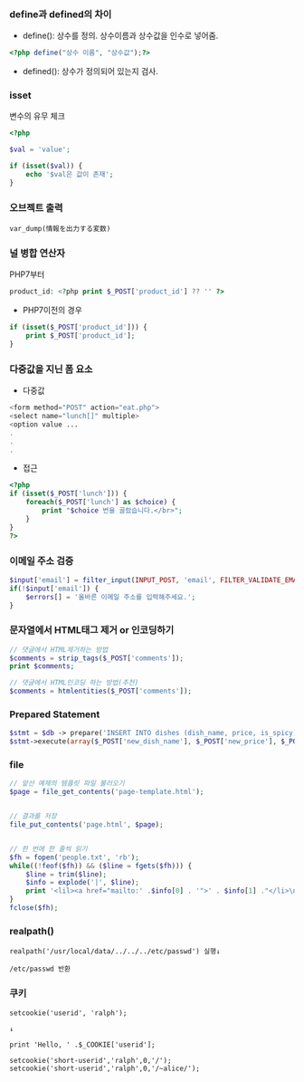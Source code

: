 ### define과 defined의 차이
- define(): 상수를 정의. 상수이름과 상수값을 인수로 넣어줌.

```Php
<?php define("상수 이름", "상수값");?>

```

- defined(): 상수가 정의되어 있는지 검사.

### isset
변수의 유무 체크
```Php
<?php

$val = 'value';

if (isset($val)) {
    echo '$val은 값이 존재';
}
```


### 오브젝트 출력
```
var_dump(情報を出力する変数)
```

### 널 병합 연산자
PHP7부터

```Php
product_id: <?php print $_POST['product_id'] ?? '' ?>
```

- PHP7이전의 경우
```Php
if (isset($_POST['product_id'])) {
    print $_POST['product_id'];
}
```

### 다중값을 지닌 폼 요소
- 다중값

```Php
<form method="POST" action="eat.php">
<select name="lunch[]" multiple>
<option value ...
.
.
.
```

- 접근

```Php
<?php
if (isset($_POST['lunch'])) {
    foreach($_POST['lunch'] as $choice) {
        print "$choice 번을 골랐습니다.</br>";
    }
}
?>
```

### 이메일 주소 검증
```Php
$input['email'] = filter_input(INPUT_POST, 'email', FILTER_VALIDATE_EMAIL);
if(!$input['email']) {
    $errors[] = '올바른 이메일 주소를 입력해주세요.';
}
```

### 문자열에서 HTML태그 제거 or 인코딩하기
```Php
// 댓글에서 HTML제거하는 방법
$comments = strip_tags($_POST['comments']);
print $comments;

// 댓글에서 HTML인코딩 하는 방법(추천)
$comments = htmlentities($_POST['comments']);
```

### Prepared Statement
```Php
$stmt = $db -> prepare('INSERT INTO dishes (dish_name, price, is_spicy) VALUES (?,?,?)');
$stmt->execute(array($_POST['new_dish_name'], $_POST['new_price'], $_POST['is_spicy']));
```

### file
```Php
// 앞선 예제의 템플릿 파일 불러오기
$page = file_get_contents('page-template.html');


// 결과를 저장
file_put_contents('page.html', $page);


// 한 번에 한 줄씩 읽기
$fh = fopen('people.txt', 'rb');
while((!feof($fh)) && ($line = fgets($fh))) {
    $line = trim($line);
    $info = explode('|', $line);
    print '<lil><a href="mailto:' .$info[0] . '">' . $info[1] ."</li>\n";
}
fclose($fh);
```

### realpath()
```
realpath('/usr/local/data/../../../etc/passwd') 실행↓

/etc/passwd 반환
```

### 쿠키
```
setcookie('userid', 'ralph');

↓

print 'Hello, ' .$_COOKIE['userid'];
```

```
setcookie('short-userid','ralph',0,'/');
setcookie('short-userid','ralph',0,'/~alice/');
```






